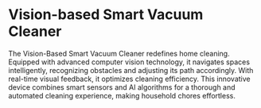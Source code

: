 # Vision-based Smart Vacuum Cleaner
  The Vision-Based Smart Vacuum Cleaner redefines home cleaning. Equipped with advanced computer vision technology, it navigates spaces intelligently, recognizing obstacles and adjusting its path accordingly. With real-time visual feedback, it optimizes cleaning efficiency. This innovative device combines smart sensors and AI algorithms for a thorough and automated cleaning experience, making household chores effortless.
